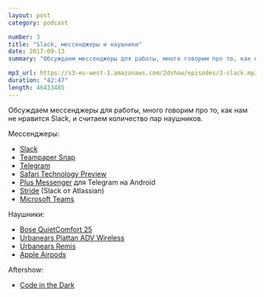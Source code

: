 ```yaml
---
layout: post
category: podcast

number: 3
title: "Slack, мессенджеры и наушники"
date: 2017-09-13
summary: "Обсуждаем мессенджеры для работы, много говорим про то, как нам не нравится Slack, и считаем количество пар наушников."

mp3_url: https://s3-eu-west-1.amazonaws.com/2dshow/episodes/3-slack.mp3
duration: "42:47"
length: 46433485
---
```


Обсуждаем мессенджеры для работы, много говорим про то, как нам не нравится Slack, и считаем количество пар наушников.

Мессенджеры:

- [Slack](https://slack.com/)
- [Teampaper Snap](http://teampaper.me/snap/)
- [Telegram](https://telegram.org/)
- [Safari Technology Preview](https://developer.apple.com/safari/technology-preview/)
- [Plus Messenger](http://plusmessenger.org/) для Telegram на Android
- [Stride](https://www.stride.com/) (Slack от Atlassian)
- [Microsoft Teams](https://products.office.com/en-us/microsoft-teams/group-chat-software)

Наушники:

- [Bose QuietComfort 25](https://www.amazon.com/dp/B00M1NEUKK/)
- [Urbanears Plattan ADV Wireless](https://www.urbanears.com/ue_ru_en/plattan-adv-wireless)
- [Urbanears Remis](https://www.urbanears.com/ue_ru_en/reimers)
- [Apple Airpods](https://www.apple.com/lae/airpods/)

Aftershow:

- [Code in the Dark](http://codeinthedark.com/)
